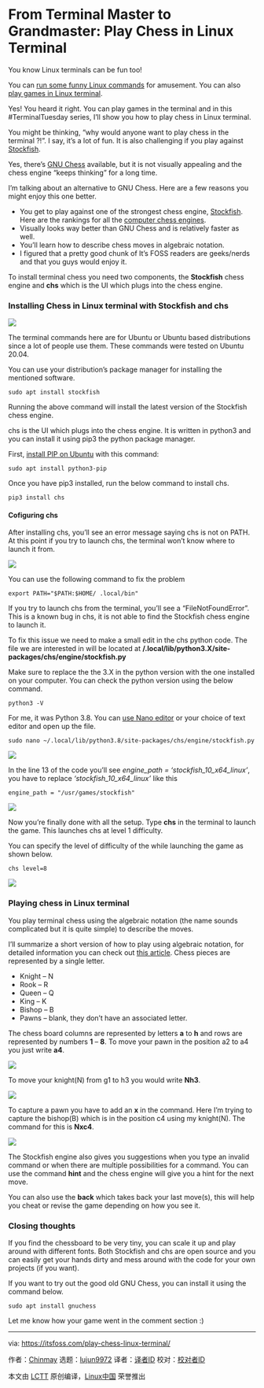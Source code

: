 [#]: collector: (lujun9972)
[#]: translator: ( )
[#]: reviewer: ( )
[#]: publisher: ( )
[#]: url: ( )
[#]: subject: (From Terminal Master to Grandmaster: Play Chess in Linux Terminal)
[#]: via: (https://itsfoss.com/play-chess-linux-terminal/)
[#]: author: (Chinmay https://itsfoss.com/author/chinmay/)

From Terminal Master to Grandmaster: Play Chess in Linux Terminal
======

You know Linux terminals can be fun too!

You can [run some funny Linux commands][1] for amusement. You can also [play games in Linux terminal][2].

Yes! You heard it right. You can play games in the terminal and in this #TerminalTuesday series, I’ll show you how to play chess in Linux terminal.

You might be thinking, “why would anyone want to play chess in the terminal ?!”. I say, it’s a lot of fun. It is also challenging if you play against [Stockfish][3].

Yes, there’s [GNU Chess][4] available, but it is not visually appealing and the chess engine “keeps thinking” for a long time.

I’m talking about an alternative to GNU Chess. Here are a few reasons you might enjoy this one better.

  * You get to play against one of the strongest chess engine, [Stockfish][3]. Here are the rankings for all the [computer chess engines][5].
  * Visually looks way better than GNU Chess and is relatively faster as well.
  * You’ll learn how to describe chess moves in algebraic notation.
  * I figured that a pretty good chunk of It’s FOSS readers are geeks/nerds and that you guys would enjoy it.



To install terminal chess you need two components, the **Stockfish** chess engine and **chs** which is the UI which plugs into the chess engine.

### Installing Chess in Linux terminal with Stockfish and chs

![][6]

The terminal commands here are for Ubuntu or Ubuntu based distributions since a lot of people use them. These commands were tested on Ubuntu 20.04.

You can use your distribution’s package manager for installing the mentioned software.

```
sudo apt install stockfish
```

Running the above command will install the latest version of the Stockfish chess engine.

chs is the UI which plugs into the chess engine. It is written in python3 and you can install it using pip3 the python package manager.

First, [install PIP on Ubuntu][7] with this command:

```
sudo apt install python3-pip
```

Once you have pip3 installed, run the below command to install chs.

```
pip3 install chs
```

#### Cofiguring chs

After installing chs, you’ll see an error message saying chs is not on PATH. At this point if you try to launch chs, the terminal won’t know where to launch it from.

![][8]

You can use the following command to fix the problem

```
export PATH="$PATH:$HOME/ .local/bin"
```

If you try to launch chs from the terminal, you’ll see a “FileNotFoundError”. This is a known bug in chs, it is not able to find the Stockfish chess engine to launch it.

To fix this issue we need to make a small edit in the chs python code. The file we are interested in will be located at **/.local/lib/python3.X/site-packages/chs/engine/stockfish.py**

Make sure to replace the the 3.X in the python version with the one installed on your computer. You can check the python version using the below command.

```
python3 -V
```

For me, it was Python 3.8. You can [use Nano editor][9] or your choice of text editor and open up the file.

```
sudo nano ~/.local/lib/python3.8/site-packages/chs/engine/stockfish.py
```

![][10]

In the line 13 of the code you’ll see _engine_path = ‘stockfish_10_x64_linux’_, you have to replace _‘stockfish_10_x64_linux’_ like this

```
engine_path = "/usr/games/stockfish"
```

![][11]

Now you’re finally done with all the setup. Type **chs** in the terminal to launch the game. This launches chs at level 1 difficulty.

You can specify the level of difficulty of the while launching the game as shown below.

```
chs level=8
```

![][12]

### Playing chess in Linux terminal

You play terminal chess using the algebraic notation (the name sounds complicated but it is quite simple) to describe the moves.

I’ll summarize a short version of how to play using algebraic notation, for detailed information you can check out [this article][13]. Chess pieces are represented by a single letter.

  * Knight – N
  * Rook – R
  * Queen – Q
  * King – K
  * Bishop – B
  * Pawns – blank, they don’t have an associated letter.



The chess board columns are represented by letters **a** to **h** and rows are represented by numbers **1** – **8**. To move your pawn in the position a2 to a4 you just write **a4**.

![][14]

To move your knight(N) from g1 to h3 you would write **Nh3**.

![][15]

To capture a pawn you have to add an **x** in the command. Here I’m trying to capture the bishop(B) which is in the position c4 using my knight(N). The command for this is **Nxc4**.

![][16]

The Stockfish engine also gives you suggestions when you type an invalid command or when there are multiple possibilities for a command. You can use the command **hint** and the chess engine will give you a hint for the next move.

You can also use the **back** which takes back your last move(s), this will help you cheat or revise the game depending on how you see it.

### Closing thoughts

If you find the chessboard to be very tiny, you can scale it up and play around with different fonts. Both Stockfish and chs are open source and you can easily get your hands dirty and mess around with the code for your own projects (if you want).

If you want to try out the good old GNU Chess, you can install it using the command below.

```
sudo apt install gnuchess
```

Let me know how your game went in the comment section :)

--------------------------------------------------------------------------------

via: https://itsfoss.com/play-chess-linux-terminal/

作者：[Chinmay][a]
选题：[lujun9972][b]
译者：[译者ID](https://github.com/译者ID)
校对：[校对者ID](https://github.com/校对者ID)

本文由 [LCTT](https://github.com/LCTT/TranslateProject) 原创编译，[Linux中国](https://linux.cn/) 荣誉推出

[a]: https://itsfoss.com/author/chinmay/
[b]: https://github.com/lujun9972
[1]: https://itsfoss.com/funny-linux-commands/
[2]: https://itsfoss.com/best-command-line-games-linux/
[3]: https://stockfishchess.org/
[4]: https://www.gnu.org/software/chess/
[5]: http://www.computerchess.org.uk/ccrl/404/index.html
[6]: https://i1.wp.com/itsfoss.com/wp-content/uploads/2020/09/play-chess-linux-terminal.png?resize=800%2C450&ssl=1
[7]: https://itsfoss.com/install-pip-ubuntu/
[8]: https://i0.wp.com/itsfoss.com/wp-content/uploads/2020/07/Screenshot-from-2020-07-21-18-07-58.png?resize=800%2C108&ssl=1
[9]: https://itsfoss.com/nano-editor-guide/
[10]: https://i1.wp.com/itsfoss.com/wp-content/uploads/2020/07/Screenshot-from-2020-07-21-18-13-48.png?resize=759%2C408&ssl=1
[11]: https://i2.wp.com/itsfoss.com/wp-content/uploads/2020/07/Screenshot-from-2020-07-21-18-15-41.png?resize=800%2C433&ssl=1
[12]: https://i1.wp.com/itsfoss.com/wp-content/uploads/2020/07/Screenshot-from-2020-07-22-15-27-45.png?resize=800%2C494&ssl=1
[13]: https://www.ichess.net/blog/chess-notation/
[14]: https://i0.wp.com/itsfoss.com/wp-content/uploads/2020/07/a4.png?resize=800%2C495&ssl=1
[15]: https://i0.wp.com/itsfoss.com/wp-content/uploads/2020/07/Nh3.png?resize=800%2C494&ssl=1
[16]: https://i0.wp.com/itsfoss.com/wp-content/uploads/2020/07/Nxc4.png?resize=800%2C499&ssl=1
